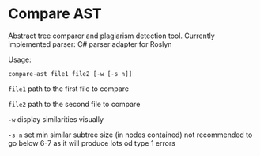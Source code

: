 Compare AST
===========

Abstract tree comparer and plagiarism detection tool. 
Currently implemented parser: C# parser adapter for Roslyn

Usage:

`compare-ast file1 file2 [-w [-s n]]`

`file1`  path to the first file to compare

`file2`  path to the second file to compare

`-w`    display similarities visually

`-s n`    set min similar subtree size (in nodes contained) not recommended to go below 6-7 as it will produce lots od type 1 errors
